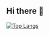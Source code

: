 ## Hi there 👋

[![Top Langs](https://github-readme-stats.vercel.app/api/top-langs/?username=leonardo-cebin&layout=compact)](https://github.com/anuraghazra/github-readme-stats)
<!--
**leonardo-cebin/leonardo-cebin** is a ✨ _special_ ✨ repository because its `README.md` (this file) appears on your GitHub profile.

Here are some ideas to get you started:

- 🔭 I’m currently working on ...
- 🌱 I’m currently learning ...
- 👯 I’m looking to collaborate on ...
- 🤔 I’m looking for help with ...
- 💬 Ask me about ...
- 📫 How to reach me: ...
- 😄 Pronouns: ...
- ⚡ Fun fact: ...
-->
